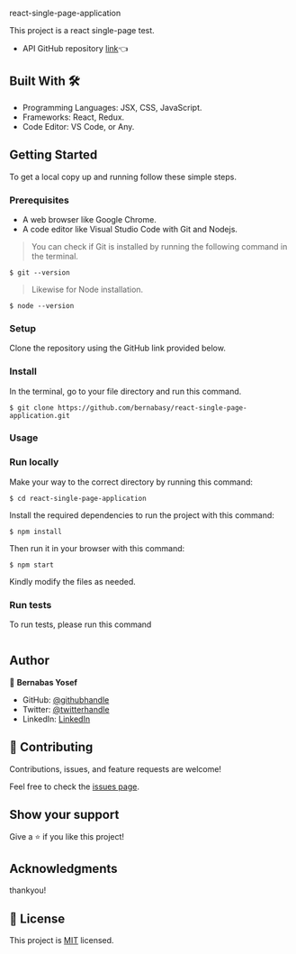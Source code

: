 react-single-page-application

This project is a react single-page test.
 
- API GitHub repository [link](https://github.com/bernabasy/single-page-application-api)👈

## Built With 🛠️

 - Programming Languages: JSX, CSS, JavaScript.
 - Frameworks: React, Redux.
 - Code Editor: VS Code, or Any.
 
## Getting Started
 
To get a local copy up and running follow these simple steps.

### Prerequisites

- A web browser like Google Chrome.
- A code editor like Visual Studio Code with Git and Nodejs.

> You can check if Git is installed by running the following command in the terminal.
```
$ git --version
```
> Likewise for Node installation.
```
$ node --version
```
### Setup

Clone the repository using the GitHub link provided below.

### Install

In the terminal, go to your file directory and run this command.
```
$ git clone https://github.com/bernabasy/react-single-page-application.git
```
### Usage

### Run locally

Make your way to the correct directory by running this command:

```
$ cd react-single-page-application
```

Install the required dependencies to run the project with this command:
```
$ npm install
```

Then run it in your browser with this command:

```
$ npm start
```

Kindly modify the files as needed.

### Run tests

To run tests, please run this command
```

```
## Author

👤 **Bernabas Yosef**

- GitHub: [@githubhandle](https://github.com/bernabasy)
- Twitter: [@twitterhandle](https://twitter.com/@bernabasjosef)
- LinkedIn: [LinkedIn](https://www.linkedin.com/in/bernabas-yosef)


## 🤝 Contributing

Contributions, issues, and feature requests are welcome!

Feel free to check the [issues page](../../issues/).

## Show your support

Give a ⭐️ if you like this project!

## Acknowledgments
thankyou!

## 📝 License
This project is [MIT](./LICENSE) licensed.
